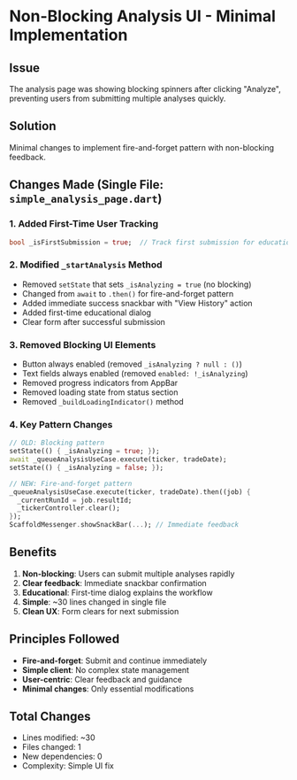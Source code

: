 # Non-Blocking Analysis UI - Minimal Implementation

## Issue
The analysis page was showing blocking spinners after clicking "Analyze", preventing users from submitting multiple analyses quickly.

## Solution
Minimal changes to implement fire-and-forget pattern with non-blocking feedback.

## Changes Made (Single File: `simple_analysis_page.dart`)

### 1. Added First-Time User Tracking
```dart
bool _isFirstSubmission = true;  // Track first submission for educational prompt
```

### 2. Modified `_startAnalysis` Method
- Removed `setState` that sets `_isAnalyzing = true` (no blocking)
- Changed from `await` to `.then()` for fire-and-forget pattern
- Added immediate success snackbar with "View History" action
- Added first-time educational dialog
- Clear form after successful submission

### 3. Removed Blocking UI Elements
- Button always enabled (removed `_isAnalyzing ? null : ()`)
- Text fields always enabled (removed `enabled: !_isAnalyzing`)
- Removed progress indicators from AppBar
- Removed loading state from status section
- Removed `_buildLoadingIndicator()` method

### 4. Key Pattern Changes
```dart
// OLD: Blocking pattern
setState(() { _isAnalyzing = true; });
await _queueAnalysisUseCase.execute(ticker, tradeDate);
setState(() { _isAnalyzing = false; });

// NEW: Fire-and-forget pattern
_queueAnalysisUseCase.execute(ticker, tradeDate).then((job) {
  _currentRunId = job.resultId;
  _tickerController.clear();
});
ScaffoldMessenger.showSnackBar(...); // Immediate feedback
```

## Benefits
1. **Non-blocking**: Users can submit multiple analyses rapidly
2. **Clear feedback**: Immediate snackbar confirmation
3. **Educational**: First-time dialog explains the workflow
4. **Simple**: ~30 lines changed in single file
5. **Clean UX**: Form clears for next submission

## Principles Followed
- **Fire-and-forget**: Submit and continue immediately
- **Simple client**: No complex state management
- **User-centric**: Clear feedback and guidance
- **Minimal changes**: Only essential modifications

## Total Changes
- Lines modified: ~30
- Files changed: 1
- New dependencies: 0
- Complexity: Simple UI fix